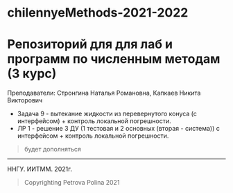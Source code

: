 # chilennyeMethods-2021-2022

# Репозиторий для для лаб и программ по численным методам (3 курс)  
Преподаватели: Стронгина Наталья Романовна, Капкаев Никита Викторович  

+ Задача 9 - вытекание жидкости из перевернутого конуса (с интерфейсом) + контроль локальной погрешности.  
+ ЛР 1 - решение 3 ДУ (1 тестовая и 2 основных (вторая - система)) с интерфейсом + контроль локальной погрешности.  
>будет дополняться
____
ННГУ. ИИТММ. 2021г.  
>Copyrighting Petrova Polina 2021
